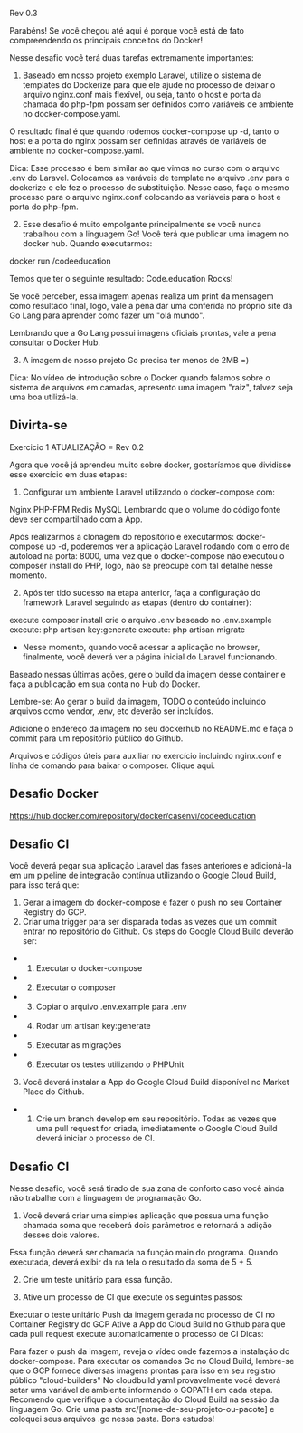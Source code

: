 
Rev 0.3

Parabéns! Se você chegou até aqui é porque você está de fato compreendendo os principais conceitos do Docker!

Nesse desafio você terá duas tarefas extremamente importantes:

1) Baseado em nosso projeto exemplo Laravel, utilize o sistema de templates do Dockerize para que ele ajude no processo de deixar o arquivo nginx.conf mais flexível, ou seja, tanto o host e porta da chamada do php-fpm possam ser definidos como variáveis de ambiente no docker-compose.yaml. 

O resultado final é que quando rodemos docker-compose up -d, tanto o host e a porta do nginx possam ser definidas através de variáveis de ambiente no docker-compose.yaml. 

Dica: Esse processo é bem similar ao que vimos no curso com o arquivo .env do Laravel. Colocamos as varáveis de template no arquivo .env para o dockerize e ele fez o processo de substituição. Nesse caso, faça o mesmo processo para o arquivo nginx.conf colocando as variáveis para o host e porta do php-fpm.

2) Esse desafio é muito empolgante principalmente se você nunca trabalhou com a linguagem Go!
Você terá que publicar uma imagem no docker hub. Quando executarmos:

docker run <seu-user>/codeeducation 

Temos que ter o seguinte resultado: Code.education Rocks!

Se você perceber, essa imagem apenas realiza um print da mensagem como resultado final, logo, vale a pena dar uma conferida no próprio site da Go Lang para aprender como fazer um "olá mundo".

Lembrando que a Go Lang possui imagens oficiais prontas, vale a pena consultar o Docker Hub.

3) A imagem de nosso projeto Go precisa ter menos de 2MB =)

Dica: No vídeo de introdução sobre o Docker quando falamos sobre o sistema de arquivos em camadas, apresento uma imagem "raiz", talvez seja uma boa utilizá-la.

Divirta-se
-----------------------------------------------------------------------------------------------------------------

Exercicio 1 ATUALIZAÇÃO = Rev 0.2

Agora que você já aprendeu muito sobre docker, gostaríamos que dividisse esse 
exercício em duas etapas:

1) Configurar um ambiente Laravel utilizando o docker-compose com:

Nginx
PHP-FPM
Redis
MySQL
Lembrando que o volume do código fonte deve ser compartilhado com a App.

Após realizarmos a clonagem do repositório e executarmos: docker-compose up -d,
 poderemos ver a aplicação Laravel rodando com o erro de autoload na porta: 8000,
  uma vez que o docker-compose não executou o composer install do PHP, logo, não 
  se preocupe com tal detalhe nesse momento. 

2) Após ter tido sucesso na etapa anterior, faça a configuração do framework 
Laravel seguindo as etapas (dentro do container):

execute composer install
crie o arquivo .env baseado no .env.example 
execute: php artisan key:generate 
execute: php artisan migrate
* Nesse momento, quando você acessar a aplicação no browser, finalmente, você 
deverá ver a página inicial do Laravel funcionando.

Baseado nessas últimas ações, gere o build da imagem desse container e faça a 
publicação em sua conta no Hub do Docker.

Lembre-se: Ao gerar o build da imagem, TODO o conteúdo incluindo arquivos como 
vendor, .env, etc deverão ser incluídos.

Adicione o endereço da imagem no seu dockerhub no README.md e faça o commit 
para um repositório público do Github.

Arquivos e códigos úteis para auxiliar no exercício incluindo nginx.conf e 
linha de comando para baixar o composer. Clique aqui.

Desafio Docker
---
https://hub.docker.com/repository/docker/casenvi/codeeducation

Desafio CI
---
Você deverá pegar sua aplicação Laravel das fases anteriores e adicioná-la em um pipeline de integração contínua utilizando o Google Cloud Build, para isso terá que:

1. Gerar a imagem do docker-compose e fazer o push no seu Container Registry do GCP. 
2. Criar uma trigger para ser disparada todas as vezes que um commit entrar no repositório do Github.
Os steps do Google Cloud Build deverão ser:
* 1. Executar o docker-compose
* 2. Executar o composer
* 3. Copiar o arquivo .env.example para .env
* 4. Rodar um artisan key:generate
* 5. Executar as migrações
* 6. Executar os testes utilizando o PHPUnit
3. Você deverá instalar a App do Google Cloud Build disponível no Market Place do Github. 
* 1. Crie um branch develop em seu repositório. Todas as vezes que uma pull request for criada, imediatamente o Google Cloud Build deverá iniciar o processo de CI.

Desafio CI
---

Nesse desafio, você será tirado de sua zona de conforto caso você ainda não trabalhe com a linguagem de programação Go.

1) Você deverá criar uma simples aplicação que possua uma função chamada soma que receberá dois parâmetros e retornará a adição desses dois valores.

Essa função deverá ser chamada na função main do programa. Quando executada, deverá exibir da na tela o resultado da soma de 5 + 5.

2) Crie um teste unitário para essa função.

3) Ative um processo de CI que execute os seguintes passos:

Executar o teste unitário
Push da imagem gerada no processo de CI no Container Registry do GCP
Ative a App do Cloud Build no Github para que cada pull request execute automaticamente o processo de CI
Dicas: 

Para fazer o push da imagem, reveja o vídeo onde fazemos a instalação do docker-compose.
Para executar os comandos Go no Cloud Build, lembre-se que o GCP fornece diversas imagens prontas para isso em seu registro público "cloud-builders"
No cloudbuild.yaml provavelmente você deverá setar uma variável de ambiente informando o GOPATH em cada etapa. Recomendo que verifique a documentação do Cloud Build na sessão da linguagem Go.
Crie uma pasta src/[nome-de-seu-projeto-ou-pacote] e coloquei seus arquivos .go nessa pasta.
Bons estudos!
